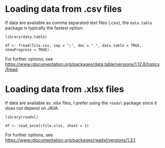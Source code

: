  # Loading data from .csv files
 
If data are available as comma separated text files (.csv), the `data.table` package is typically the fastest option:

```
library(data.table)

df <- fread(file.csv, sep = ";", dec = ".", data.table = TRUE, showProgress = TRUE)
```

For further options, see https://www.rdocumentation.org/packages/data.table/versions/1.12.8/topics/fread.

# Loading data from .xlsx files

If data are available as .xlsx files, I prefer using the `readxl` package since it does not depend on JAVA.

```
library(readxl)

df <- read_excel(file.xlsx, sheet = 1)
```
For further options, see https://www.rdocumentation.org/packages/readxl/versions/1.3.1.
